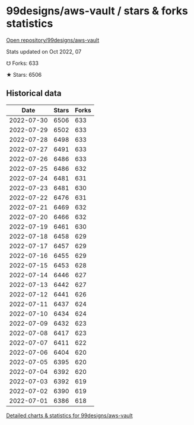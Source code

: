 # 99designs/aws-vault / stars & forks statistics

[Open repository/99designs/aws-vault](https://github.com/99designs/aws-vault)

Stats updated on Oct 2022, 07

☋ Forks: 633

★ Stars: 6506

## Historical data
| Date | Stars | Forks |
|------|-------|-------|
| 2022-07-30 | 6506 | 633 | 
| 2022-07-29 | 6502 | 633 | 
| 2022-07-28 | 6498 | 633 | 
| 2022-07-27 | 6491 | 633 | 
| 2022-07-26 | 6486 | 633 | 
| 2022-07-25 | 6486 | 632 | 
| 2022-07-24 | 6481 | 631 | 
| 2022-07-23 | 6481 | 630 | 
| 2022-07-22 | 6476 | 631 | 
| 2022-07-21 | 6469 | 632 | 
| 2022-07-20 | 6466 | 632 | 
| 2022-07-19 | 6461 | 630 | 
| 2022-07-18 | 6458 | 629 | 
| 2022-07-17 | 6457 | 629 | 
| 2022-07-16 | 6455 | 629 | 
| 2022-07-15 | 6453 | 628 | 
| 2022-07-14 | 6446 | 627 | 
| 2022-07-13 | 6442 | 627 | 
| 2022-07-12 | 6441 | 626 | 
| 2022-07-11 | 6437 | 624 | 
| 2022-07-10 | 6434 | 624 | 
| 2022-07-09 | 6432 | 623 | 
| 2022-07-08 | 6417 | 623 | 
| 2022-07-07 | 6411 | 622 | 
| 2022-07-06 | 6404 | 620 | 
| 2022-07-05 | 6395 | 620 | 
| 2022-07-04 | 6392 | 620 | 
| 2022-07-03 | 6392 | 619 | 
| 2022-07-02 | 6390 | 619 | 
| 2022-07-01 | 6386 | 618 | 


[Detailed charts & statistics for 99designs/aws-vault](https://reviewgithub.com/rep/99designs/aws-vault)
